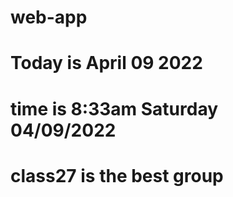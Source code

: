 # web-app
# Today is April 09 2022
# time is 8:33am Saturday 04/09/2022
# class27 is the best group 

